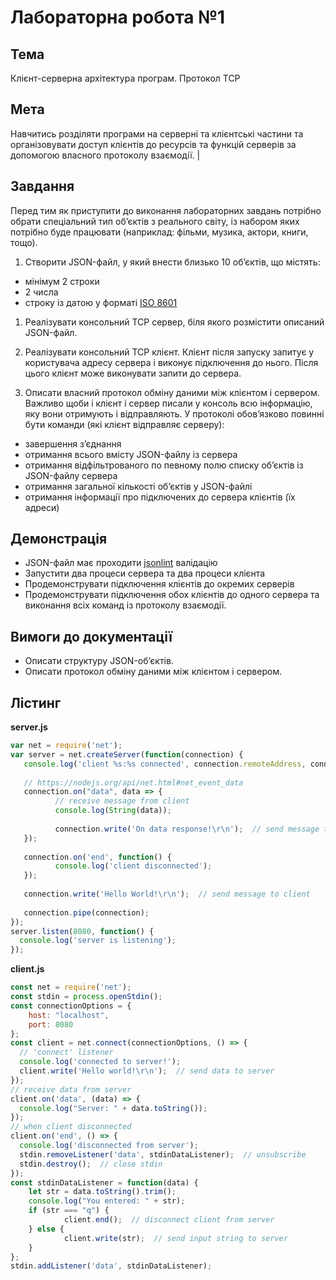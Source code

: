 # Лабораторна робота №1

## Тема
Клієнт-серверна архітектура програм. Протокол TCP

## Мета
Навчитись розділяти програми на серверні та клієнтські частини та організовувати доступ клієнтів до ресурсів та функцій серверів за допомогою власного протоколу взаємодії. |

## Завдання
Перед тим як приступити до виконання лабораторних завдань потрібно обрати спеціальний тип об’єктів з реального світу, із набором яких потрібно буде працювати (наприклад: фільми, музика, актори, книги, тощо).

1. Створити JSON-файл, у який внести близько 10 об’єктів, що містять:

  * мінімум 2 строки
  * 2 числа
  * строку із датою у форматі [ISO 8601](https://www.google.com/url?q=https://en.wikipedia.org/wiki/ISO_8601&sa=D&ust=1476658319702000&usg=AFQjCNFit93SUk7rnJ9TL8jSLMiHYsfQnA) 

1. Реалізувати консольний TCP сервер, біля якого розмістити описаний JSON-файл.

1. Реалізувати консольний TCP клієнт. Клієнт після запуску запитує у користувача адресу сервера і виконує підключення до нього. Після цього клієнт може виконувати запити до сервера.
1. Описати власний протокол обміну даними між клієнтом і сервером. Важливо щоби і клієнт і сервер писали у консоль всю інформацію, яку вони отримують і відправляють. У протоколі обов’язково повинні бути команди (які клієнт відправляє серверу):

  * завершення з’єднання
  * отримання всього вмісту JSON-файлу із сервера        
  * отримання відфільтрованого по певному полю списку об’єктів із JSON-файлу сервера
  * отримання загальної кількості об’єктів у JSON-файлі
  * отримання інформації про підключених до сервера клієнтів (їх адреси)

## Демонстрація

* JSON-файл має проходити [jsonlint](https://www.google.com/url?q=https://www.npmjs.com/package/jsonlint&sa=D&ust=1476658319705000&usg=AFQjCNGPyxVDYg0uMk1nwRJ6L_AGa6OgHw) валідацію
* Запустити два процеси сервера та два процеси клієнта
* Продемонструвати підключення клієнтів до окремих серверів
* Продемонструвати підключення обох клієнтів до одного сервера та виконання всіх команд із протоколу взаємодії.

## Вимоги до документації

* Описати структуру JSON-об’єктів.
* Описати протокол обміну даними між клієнтом і сервером.

## Лістинг

__server.js__
~~~~javascript
var net = require('net');
var server = net.createServer(function(connection) {
   console.log('client %s:%s connected', connection.remoteAddress, connection.remotePort);
   
   // https://nodejs.org/api/net.html#net_event_data
   connection.on("data", data => {
          // receive message from client
          console.log(String(data));
         
          connection.write('On data response!\r\n');  // send message to client
   });
   
   connection.on('end', function() {
          console.log('client disconnected');
   });
   
   connection.write('Hello World!\r\n');  // send message to client
   
   connection.pipe(connection);
});
server.listen(8080, function() {
  console.log('server is listening');
});
~~~~

__client.js__
~~~~javascript
const net = require('net');
const stdin = process.openStdin();
const connectionOptions = {
    host: "localhost",
    port: 8080
};
const client = net.connect(connectionOptions, () => {
  // 'connect' listener
  console.log('connected to server!');
  client.write('Hello world!\r\n');  // send data to server
});
// receive data from server
client.on('data', (data) => {
  console.log("Server: " + data.toString());
});
// when client disconnected
client.on('end', () => {
  console.log('disconnected from server');
  stdin.removeListener('data', stdinDataListener);  // unsubscribe
  stdin.destroy();  // close stdin
});
const stdinDataListener = function(data) {
    let str = data.toString().trim();
    console.log("You entered: " + str);
    if (str === "q") {
            client.end();  // disconnect client from server
    } else {
            client.write(str);  // send input string to server
    }
};
stdin.addListener('data', stdinDataListener);
~~~~
